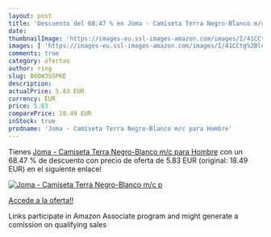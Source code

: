 ```yaml
---
layout: post
title: 'Descuento del 68.47 % en Joma - Camiseta Terra Negro-Blanco m/c p'
date: 
thumbnailImage: 'https://images-eu.ssl-images-amazon.com/images/I/41CCtg%2BlcvL._SL200_.jpg'
images: [ 'https://images-eu.ssl-images-amazon.com/images/I/41CCtg%2BlcvL._SL200_.jpg' ]
comments: true
category: ofertas
author: ring
slug: B00W3SSPKE
description:
actualPrice: 5.83 EUR
currency: EUR
price: 5.83
comparePrice: 18.49 EUR
inStock: true
prodname: 'Joma - Camiseta Terra Negro-Blanco m/c para Hombre'
---
```


Tienes [Joma - Camiseta Terra Negro-Blanco m/c para Hombre](https://www.amazon.es/dp/B00W3SSPKE/?tag=tolees-21) con un 68.47 % de descuento con precio de oferta de 5.83 EUR (original: 18.49 EUR) en el siguiente enlace!

[![Joma - Camiseta Terra Negro-Blanco m/c p](https://images-eu.ssl-images-amazon.com/images/I/41CCtg%2BlcvL._SL200_.jpg)](https://www.amazon.es/dp/B00W3SSPKE/?tag=tolees-21)

[Accede a la oferta!!](https://www.amazon.es/dp/B00W3SSPKE/?tag=tolees-21)

Links participate in Amazon Associate program and might generate a comission on qualifying sales


